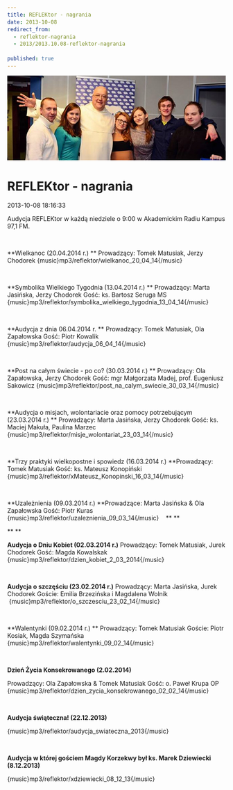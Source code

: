 ```yaml
---
title: REFLEKtor - nagrania
date: 2013-10-08
redirect_from: 
  - reflektor-nagrania
  - 2013/2013.10.08-reflektor-nagrania

published: true
---
```



![/assets/posts/2013/2013-10-08-reflektor-nagrania/reflektor_02-02-14.jpg](/assets/posts/2013/2013-10-08-reflektor-nagrania/reflektor_02-02-14.jpg)

# REFLEKtor - nagrania

<time>2013-10-08 18:16:33</time>


Audycja REFLEKtor w każdą niedziele o 9:00 w Akademickim Radiu Kampus 97,1 FM.


 


**Wielkanoc (20.04.2014 r.)
** Prowadzący: Tomek Matusiak, Jerzy Chodorek
{music}mp3/reflektor/wielkanoc_20_04_14{/music}


 


**Symbolika Wielkiego Tygodnia (13.04.2014 r.)
** Prowadzący: Marta Jasińska, Jerzy Chodorek
 Gość: ks. Bartosz Seruga MS
 {music}mp3/reflektor/symbolika_wielkiego_tygodnia_13_04_14{/music}


 


**Audycja z dnia 06.04.2014 r.
** Prowadzący: Tomek Matusiak, Ola Zapałowska
 Gość: Piotr Kowalik
 {music}mp3/reflektor/audycja_06_04_14{/music}


 


**Post na całym świecie - po co? (30.03.2014 r.)
** Prowadzący: Ola Zapałowska, Jerzy Chodorek
 Gość: mgr Małgorzata Madej, prof. Eugeniusz Sakowicz
 {music}mp3/reflektor/post_na_calym_swiecie_30_03_14{/music}


 


**Audycja o misjach, wolontariacie oraz pomocy potrzebującym (23.03.2014 r.)
** Prowadzący: Marta Jasińska, Jerzy Chodorek
 Gość: ks. Maciej Makuła, Paulina Marzec
 {music}mp3/reflektor/misje_wolontariat_23_03_14{/music}


 


**Trzy praktyki wielkopostne i spowiedz (16.03.2014 r.)
**Prowadzący: Tomek Matusiak
Gość: ks. Mateusz Konopiński
{music}mp3/reflektor/xMateusz_Konopinski_16_03_14{/music}    


 


**Uzależnienia (09.03.2014 r.)
**Prowadzące: Marta Jasińska & Ola Zapałowska
Gość: Piotr Kuras
{music}mp3/reflektor/uzaleznienia_09_03_14{/music}    **
**


** **


**Audycja o Dniu Kobiet (02.03.2014 r.)**
Prowadzący: Tomek Matusiak, Jurek Chodorek
Gość: Magda Kowalskak
{music}mp3/reflektor/dzien_kobiet_2_03_2014{/music}   


 


**Audycja o szczęściu (23.02.2014 r.)**
Prowadzący: Marta Jasińska, Jurek Chodorek
Goście: Emilia Brzezińska i Magdalena Wolnik
 {music}mp3/reflektor/o_szczesciu_23_02_14{/music}  


 


**Walentynki (09.02.2014 r.) **
 Prowadzący: Tomek Matusiak
Goście: Piotr Kosiak, Magda Szymańska 
{music}mp3/reflektor/walentynki_09_02_14{/music} 


 


**Dzień Życia Konsekrowanego (2.02.2014)**

Prowadzący: Ola Zapałowska & Tomek Matusiak
Gość: o. Paweł Krupa OP  
{music}mp3/reflektor/dzien_zycia_konsekrowanego_02_02_14{/music}


 


**Audycja świąteczna! (22.12.2013)**


{music}mp3/reflektor/audycja_swiateczna_2013{/music}


 


**Audycja w której gościem Magdy Korzekwy był ks. Marek Dziewiecki (8.12.2013)**


{music}mp3/reflektor/xdziewiecki_08_12_13{/music} 


<!--{{json:{"created_date":"2013-10-08 18:16:33","publish_down":"0000-00-00 00:00:00","id":"5307"}}}-->